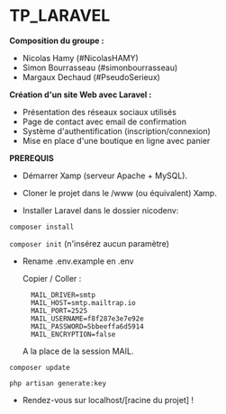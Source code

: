 # TP_LARAVEL

**Composition du groupe :**
- Nicolas Hamy (#NicolasHAMY)
- Simon Bourrasseau (#simonbourrasseau)
- Margaux Dechaud (#PseudoSerieux)

**Création d'un site Web avec Laravel :**

- Présentation des réseaux sociaux utilisés
- Page de contact avec email de confirmation
- Système d'authentification (inscription/connexion)
- Mise en place d'une boutique en ligne avec panier

**PREREQUIS**

- Démarrer Xamp (serveur Apache + MySQL).

- Cloner le projet dans le /www (ou équivalent) Xamp.

- Installer Laravel dans le dossier nicodenv: 

```composer install```

```composer init``` (n'insérez aucun paramètre)

- Rename .env.example en .env

    Copier / Coller : 
    
        MAIL_DRIVER=smtp
        MAIL_HOST=smtp.mailtrap.io
        MAIL_PORT=2525
        MAIL_USERNAME=f8f287e3e7e92e
        MAIL_PASSWORD=5bbeeffa6d5914
        MAIL_ENCRYPTION=false

    A la place de la session MAIL.

```composer update```

```php artisan generate:key```

- Rendez-vous sur localhost/[racine du projet] !